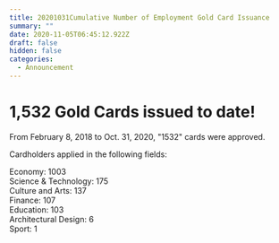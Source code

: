 ```yaml
---
title: 20201031Cumulative Number of Employment Gold Card Issuance
summary: ""
date: 2020-11-05T06:45:12.922Z
draft: false
hidden: false
categories:
  - Announcement
---
```

# 1,532 Gold Cards issued to date!

From February 8, 2018 to Oct. 31, 2020, "1532" cards were approved.

Cardholders applied in the following fields:

Economy: 1003\
Science & Technology: 175\
Culture and Arts: 137\
Finance: 107\
Education: 103\
Architectural Design: 6\
Sport: 1